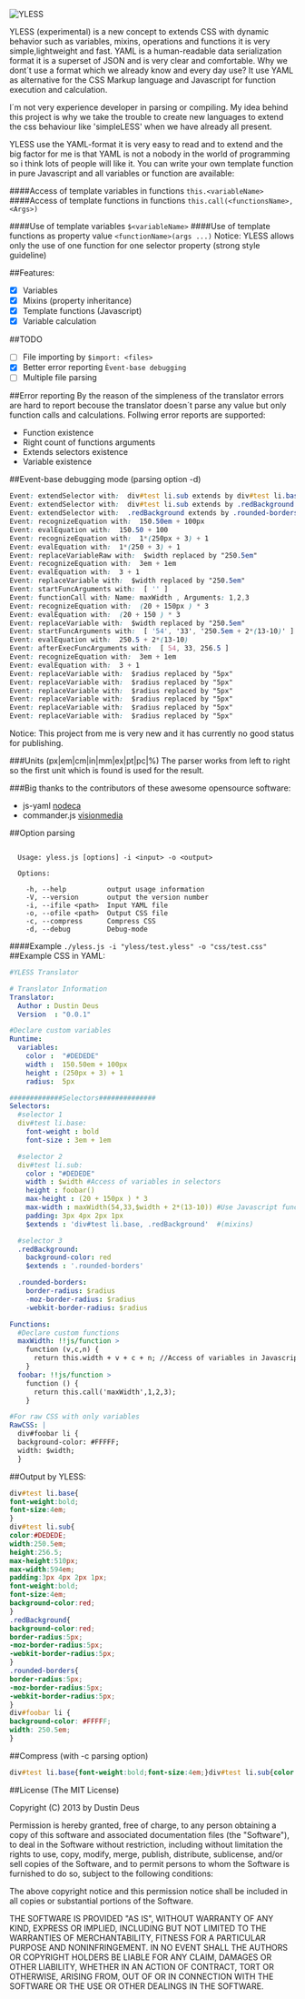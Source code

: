 ![YLESS](http://starp-germany.de/blog/wp-content/uploads/2013/03/yless1.jpg)

YLESS (experimental) is a new concept to extends CSS with dynamic behavior such as variables, mixins, operations and 
functions it is very simple,lightweight and fast. YAML is a human-readable data serialization format it is a 
superset of JSON and is very clear and comfortable. 
Why we dont´t use a format which we already know and every day use? It use YAML as alternative for the CSS Markup language and Javascript for function execution and calculation.

I´m not very experience developer in parsing or compiling. My idea behind this project is why we take the 
trouble to create new languages to extend the css behaviour like 'simpleLESS' when we have already all present.

YLESS use the YAML-format it is very easy to read and to extend and the big factor for me is that YAML is not a nobody in the world
of programming so i think lots of people will like it. You can write your own template function in pure Javascript and all variables or function
are available:


####Access of template variables in functions
`this.<variableName>`
####Access of template functions in functions
`this.call(<functionsName>,<Args>)`

####Use of template variables
`$<variableName>`
####Use of template functions as property value
`<functionName>(args ...)`
Notice: YLESS allows only the use of one function for one selector property (strong style guideline)


##Features:
- [x] Variables
- [x] Mixins (property inheritance)
- [x] Template functions (Javascript)
- [x] Variable calculation

##TODO
- [ ] File importing by `$import: <files>`
- [X] Better error reporting `Èvent-base debugging`
- [ ] Multiple file parsing

##Error reporting
By the reason of the simpleness of the translator errors are hard to report becouse the translator doesn´t parse any value but only
function calls and calculations. Follwing error reports are supported:
- Function existence
- Right count of functions arguments
- Extends selectors existence
- Variable existence

##Event-base debugging mode (parsing option -d)
```CSS
Event: extendSelector with:  div#test li.sub extends by div#test li.base
Event: extendSelector with:  div#test li.sub extends by .redBackground
Event: extendSelector with:  .redBackground extends by .rounded-borders
Event: recognizeEquation with:  150.50em + 100px
Event: evalEquation with:  150.50 + 100
Event: recognizeEquation with:  1*(250px + 3) + 1
Event: evalEquation with:  1*(250 + 3) + 1
Event: replaceVariableRaw with:  $width replaced by "250.5em"
Event: recognizeEquation with:  3em + 1em
Event: evalEquation with:  3 + 1
Event: replaceVariable with:  $width replaced by "250.5em"
Event: startFuncArguments with:  [ '' ]
Event: functionCall with: Name: maxWidth , Arguments: 1,2,3
Event: recognizeEquation with:  (20 + 150px ) * 3
Event: evalEquation with:  (20 + 150 ) * 3
Event: replaceVariable with:  $width replaced by "250.5em"
Event: startFuncArguments with:  [ '54', '33', '250.5em + 2*(13-10)' ]
Event: evalEquation with:  250.5 + 2*(13-10)
Event: afterExecFuncArguments with:  [ 54, 33, 256.5 ]
Event: recognizeEquation with:  3em + 1em
Event: evalEquation with:  3 + 1
Event: replaceVariable with:  $radius replaced by "5px"
Event: replaceVariable with:  $radius replaced by "5px"
Event: replaceVariable with:  $radius replaced by "5px"
Event: replaceVariable with:  $radius replaced by "5px"
Event: replaceVariable with:  $radius replaced by "5px"
Event: replaceVariable with:  $radius replaced by "5px"
```

Notice: This project from me is very new and it has currently no good status for publishing.

###Units (px|em|cm|in|mm|ex|pt|pc|%)
The parser works from left to right so the first unit which is found is used for the result.

###Big thanks to the contributors of these awesome opensource software:
+ js-yaml [nodeca](https://github.com/nodeca/)
+ commander.js [visionmedia](https://github.com/visionmedia/)

##Option parsing
```

  Usage: yless.js [options] -i <input> -o <output>

  Options:

    -h, --help          output usage information
    -V, --version       output the version number
    -i, --ifile <path>  Input YAML file
    -o, --ofile <path>  Output CSS file
    -c, --compress      Compress CSS
    -d, --debug         Debug-mode

```
####Example
`./yless.js -i "yless/test.yless" -o "css/test.css"`
##Example CSS in YAML:
```YAML
#YLESS Translator

# Translator Information
Translator:
  Author : Dustin Deus
  Version  : "0.0.1"

#Declare custom variables
Runtime:
  variables:
    color :  "#DEDEDE"
    width :  150.50em + 100px
    height : (250px + 3) + 1
    radius:  5px

#############Selectors##############
Selectors:
  #selector 1
  div#test li.base:
    font-weight : bold
    font-size : 3em + 1em

  #selector 2
  div#test li.sub:
    color : "#DEDEDE"
    width : $width #Access of variables in selectors
    height : foobar()
    max-height : (20 + 150px ) * 3
    max-width : maxWidth(54,33,$width + 2*(13-10)) #Use Javascript function for calculations
    padding: 3px 4px 2px 1px
    $extends : 'div#test li.base, .redBackground'  #(mixins)

  #selector 3
  .redBackground:
    background-color: red
    $extends : '.rounded-borders'

  .rounded-borders:
    border-radius: $radius
    -moz-border-radius: $radius
    -webkit-border-radius: $radius

Functions:
  #Declare custom functions
  maxWidth: !!js/function >
    function (v,c,n) {
      return this.width + v + c + n; //Access of variables in Javascript
    }
  foobar: !!js/function >
    function () {
      return this.call('maxWidth',1,2,3);
    }

#For raw CSS with only variables 
RawCSS: |
  div#foobar li {
  background-color: #FFFFF;
  width: $width;
  }
```
##Output by YLESS:

```CSS
div#test li.base{
font-weight:bold;
font-size:4em;
}
div#test li.sub{
color:#DEDEDE;
width:250.5em;
height:256.5;
max-height:510px;
max-width:594em;
padding:3px 4px 2px 1px;
font-weight:bold;
font-size:4em;
background-color:red;
}
.redBackground{
background-color:red;
border-radius:5px;
-moz-border-radius:5px;
-webkit-border-radius:5px;
}
.rounded-borders{
border-radius:5px;
-moz-border-radius:5px;
-webkit-border-radius:5px;
}
div#foobar li {
background-color: #FFFFF;
width: 250.5em;
}

```
##Compress (with -c parsing option)
```CSS
div#test li.base{font-weight:bold;font-size:4em;}div#test li.sub{color:#DEDEDE;width:250.5em;height:256.5;max-height:510px;max-width:594em;padding:3px 4px 2px 1px;font-weight:bold;font-size:4em;background-color:red;}.redBackground{background-color:red;border-radius:5px;-moz-border-radius:5px;-webkit-border-radius:5px;}.rounded-borders{border-radius:5px;-moz-border-radius:5px;-webkit-border-radius:5px;}div#foobar li {background-color: #FFFFF;width: 250.5em;}
```
##License
(The MIT License)

Copyright (C) 2013 by Dustin Deus

Permission is hereby granted, free of charge, to any person obtaining a copy
of this software and associated documentation files (the "Software"), to deal
in the Software without restriction, including without limitation the rights
to use, copy, modify, merge, publish, distribute, sublicense, and/or sell
copies of the Software, and to permit persons to whom the Software is
furnished to do so, subject to the following conditions:

The above copyright notice and this permission notice shall be included in
all copies or substantial portions of the Software.

THE SOFTWARE IS PROVIDED "AS IS", WITHOUT WARRANTY OF ANY KIND, EXPRESS OR
IMPLIED, INCLUDING BUT NOT LIMITED TO THE WARRANTIES OF MERCHANTABILITY,
FITNESS FOR A PARTICULAR PURPOSE AND NONINFRINGEMENT. IN NO EVENT SHALL THE
AUTHORS OR COPYRIGHT HOLDERS BE LIABLE FOR ANY CLAIM, DAMAGES OR OTHER
LIABILITY, WHETHER IN AN ACTION OF CONTRACT, TORT OR OTHERWISE, ARISING FROM,
OUT OF OR IN CONNECTION WITH THE SOFTWARE OR THE USE OR OTHER DEALINGS IN
THE SOFTWARE.
